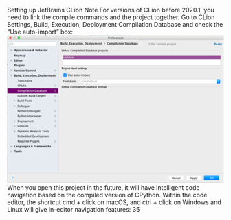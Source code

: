Setting up JetBrains CLion Note For versions of CLion before 2020.1, you need to link the compile commands and the project together. Go to CLion Settings, Build, Execution, Deployment Compilation Database and check the “Use auto-import” box: 
![page_35_3](images/page_35_3.png)
 When you open this project in the future, it will have intelligent code navigation based on the compiled version of CPython. Within the code editor, the shortcut   cmd  +  click  on macOS, and   ctrl  + click  on Windows and Linux will give in-editor navigation features: 35